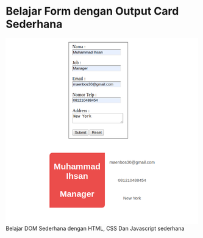 # Belajar Form dengan Output Card Sederhana

![screenshoot](https://raw.githubusercontent.com/hahamen-ihs/card-form/master/0-card.png)
Belajar DOM Sederhana dengan HTML, CSS Dan Javascript sederhana
